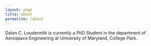```yaml
---
layout: page
title: About
permalink: /about
---
```


Dalan C. Loudermilk is currently a PhD Student in the department of Aerospace Engineering at University of Maryland, College Park.
